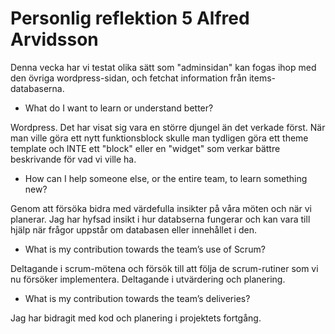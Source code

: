 # Personlig reflektion 5 Alfred Arvidsson

Denna vecka har vi testat olika sätt som "adminsidan" kan fogas ihop med den övriga wordpress-sidan, och fetchat information från items-databaserna.

- What do I want to learn or understand better?

Wordpress. Det har visat sig vara en större djungel än det verkade först. När man ville göra ett nytt funktionsblock skulle man tydligen göra ett theme template och INTE ett "block" eller en "widget" som verkar bättre beskrivande för vad vi ville ha.

- How can I help someone else, or the entire team, to learn something new?

Genom att försöka bidra med värdefulla insikter på våra möten och när vi planerar. Jag har hyfsad insikt i hur databserna fungerar och kan vara till hjälp när frågor uppstår om databasen eller innehållet i den.

- What is my contribution towards the team’s use of Scrum?

Deltagande i scrum-mötena och försök till att följa de scrum-rutiner som vi nu försöker implementera. Deltagande i utvärdering och planering.

- What is my contribution towards the team’s deliveries?

Jag har bidragit med kod och planering i projektets fortgång.